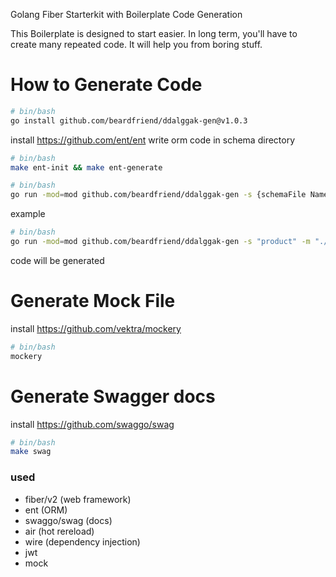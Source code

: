 Golang Fiber Starterkit with Boilerplate Code Generation


This Boilerplate is designed to start easier.
In long term, you'll have to create many repeated code.
It will help you from boring stuff.

# How to Generate Code

```bash
# bin/bash
go install github.com/beardfriend/ddalggak-gen@v1.0.3
```
install https://github.com/ent/ent
write orm code in schema directory

```bash
# bin/bash
make ent-init && make ent-generate
```

```bash
# bin/bash
go run -mod=mod github.com/beardfriend/ddalggak-gen -s {schemaFile NameOnly} -m {module path}
```

example
```bash
# bin/bash
go run -mod=mod github.com/beardfriend/ddalggak-gen -s "product" -m "./internal"
```

code will be generated

# Generate Mock File

install https://github.com/vektra/mockery

```bash
# bin/bash
mockery
```

# Generate Swagger docs

install https://github.com/swaggo/swag

```bash
# bin/bash
make swag
```


### used

- fiber/v2 (web framework)
- ent (ORM)
- swaggo/swag (docs)
- air (hot rereload)
- wire (dependency injection)
- jwt 
- mock